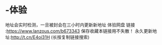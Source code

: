 # -体验
地址会实时检测，一旦被封会在三小时内更新新地址  体验网盘  链接 :https://www.lanzous.com/b673343  保存收藏本链接用不失散！  永久更新地址:http://t.cn/E4oi31H  (长按复制链接搜索)
